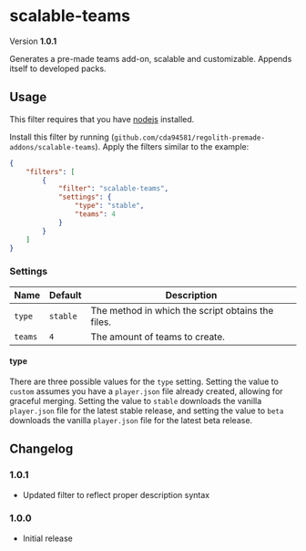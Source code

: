 # scalable-teams
Version **1.0.1**

Generates a pre-made teams add-on, scalable and customizable. Appends itself to developed packs.

## Usage
This filter requires that you have [nodejs](https://nodejs.org/en/) installed.

Install this filter by running (`github.com/cda94581/regolith-premade-addons/scalable-teams`). Apply the filters similar to the example:
```json
{
	"filters": [
		{
			"filter": "scalable-teams",
			"settings": {
				"type": "stable",
				"teams": 4
			}
		}
	]
}
```

### Settings

Name | Default | Description
---- | ------- | -----------
`type` | `stable` | The method in which the script obtains the files.
`teams` | `4` | The amount of teams to create.

#### type
There are three possible values for the `type` setting. Setting the value to `custom` assumes you have a `player.json` file already created, allowing for graceful merging. Setting the value to `stable` downloads the vanilla `player.json` file for the latest stable release, and setting the value to `beta` downloads the vanilla `player.json` file for the latest beta release.

## Changelog
### 1.0.1
- Updated filter to reflect proper description syntax

### 1.0.0
- Initial release